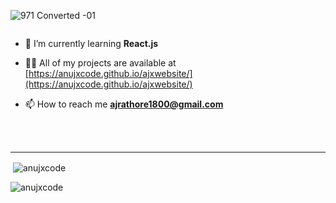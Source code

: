 ![971  Converted -01](https://github.com/anujxcode/Intro/assets/106525163/16283180-e7e1-43cd-b19c-82620af53dcf)


<p align="left"> <a href="https://twitter.com/" target="blank"><img src="https://img.shields.io/twitter/follow/?logo=twitter&style=for-the-badge" alt="" /></a> </p>

- 🌱 I’m currently learning **React.js**

- 👨‍💻 All of my projects are available at [https://anujxcode.github.io/ajxwebsite/](https://anujxcode.github.io/ajxwebsite/)

- 📫 How to reach me **ajrathore1800@gmail.com**





<br>
<br>
<hr>

<p>&nbsp;<img align="center" src="https://github-readme-stats.vercel.app/api?username=anujxcode&show_icons=true&locale=en" alt="anujxcode" /></p>
<p><img align="left" src="https://github-readme-stats.vercel.app/api/top-langs?username=anujxcode&show_icons=true&locale=en&layout=compact" alt="anujxcode" /></p>


